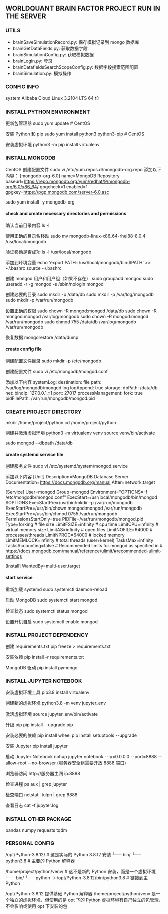 ## WORLDQUANT BRAIN FACTOR PROJECT RUN IN THE SERVER

### UTILS

- brainSaveSimulationRecord.py: 保存模拟记录到 mongo 数据库
- brainGetDataFields.py: 获取数据字段
- brainSimulationConfig.py: 获取模拟数据
- brainLogin.py: 登录
- brainDatafieldsSearchScopeConfig.py: 数据字段搜索范围配置
- brainSimulation.py: 模拟操作

### CONFIG INFO

system Alibaba Cloud Linux 3.2104 LTS 64 位

### INSTALL PYTHON ENVIRONMENT

更新包管理器
sudo yum update # CentOS

安装 Python 和 pip
sudo yum install python3 python3-pip # CentOS

安装虚拟环境
python3 -m pip install virtualenv

### INSTALL MONGODB

CentOS
创建配置文件
sudo vi /etc/yum.repos.d/mongodb-org.repo
添加以下内容：
[mongodb-org-6.0]
name=MongoDB Repository
baseurl=https://repo.mongodb.org/yum/redhat/9/mongodb-org/6.0/x86_64/
gpgcheck=1
enabled=1
gpgkey=https://pgp.mongodb.com/server-6.0.asc

sudo yum install -y mongodb-org

#### check and create necessary directories and permissions

确认当前目录内容
ls -l

使用正确的目录名移动
sudo mv mongodb-linux-x86_64-rhel88-8.0.4 /usr/local/mongodb

验证移动是否成功
ls -l /usr/local/mongodb

添加到环境变量
echo 'export PATH=/usr/local/mongodb/bin:$PATH' >> ~/.bashrc
source ~/.bashrc

创建 mongod 用户和用户组（如果不存在）
sudo groupadd mongod
sudo useradd -r -g mongod -s /sbin/nologin mongod

创建必要的目录
sudo mkdir -p /data/db
sudo mkdir -p /var/log/mongodb
sudo mkdir -p /var/run/mongodb

设置正确的权限
sudo chown -R mongod:mongod /data/db
sudo chown -R mongod:mongod /var/log/mongodb
sudo chown -R mongod:mongod /var/run/mongodb
sudo chmod 755 /data/db /var/log/mongodb /var/run/mongodb

恢复数据
mongorestore /data/dump

#### create config file

创建配置文件目录
sudo mkdir -p /etc/mongodb

创建配置文件
sudo vi /etc/mongodb/mongod.conf

添加以下内容
systemLog:
destination: file
path: /var/log/mongodb/mongod.log
logAppend: true
storage:
dbPath: /data/db
net:
bindIp: 127.0.0.1,::1
port: 27017
processManagement:
fork: true
pidFilePath: /var/run/mongodb/mongod.pid

### CREATE PROJECT DIRECTORY

mkdir /home/project/python
cd /home/project/python

创建并激活虚拟环境
python3 -m virtualenv venv
source venv/bin/activate

sudo mongod --dbpath /data/db

#### create systemd service file

创建服务文件
sudo vi /etc/systemd/system/mongod.service

添加以下内容
[Unit]
Description=MongoDB Database Server
Documentation=https://docs.mongodb.org/manual
After=network.target

[Service]
User=mongod
Group=mongod
Environment="OPTIONS=-f /etc/mongodb/mongod.conf"
ExecStart=/usr/local/mongodb/bin/mongod $OPTIONS
ExecStartPre=/usr/bin/mkdir -p /var/run/mongodb
ExecStartPre=/usr/bin/chown mongod:mongod /var/run/mongodb
ExecStartPre=/usr/bin/chmod 0755 /var/run/mongodb
PermissionsStartOnly=true
PIDFile=/var/run/mongodb/mongod.pid
Type=forking
\# file size
LimitFSIZE=infinity
\# cpu time
LimitCPU=infinity
\# virtual memory size
LimitAS=infinity
\# open files
LimitNOFILE=64000
\# processes/threads
LimitNPROC=64000
\# locked memory
LimitMEMLOCK=infinity
\# total threads (user+kernel)
TasksMax=infinity
TasksAccounting=false
\# Recommended limits for mongod as specified in
\# https://docs.mongodb.com/manual/reference/ulimit/#recommended-ulimit-settings

[Install]
WantedBy=multi-user.target

#### start service

重新加载 systemd
sudo systemctl daemon-reload

启动 MongoDB
sudo systemctl start mongod

检查状态
sudo systemctl status mongod

设置开机自启
sudo systemctl enable mongod

### INSTALL PROJECT DEPENDENCY

创建 requirements.txt
pip freeze > requirements.txt

安装依赖
pip install -r requirements.txt

MongoDB 驱动
pip install pymongo

### INSTALL JUPYTER NOTEBOOK

安装虚拟环境工具
pip3.8 install virtualenv

创建新的虚拟环境
python3.8 -m venv jupyter_env

激活虚拟环境
source jupyter_env/bin/activate

升级 pip
pip install --upgrade pip

安装必要的依赖
pip install wheel
pip install setuptools --upgrade

安装 Jupyter
pip install jupyter

启动 Jupyter Notebook
nohup jupyter notebook --ip=0.0.0.0 --port=8888 --allow-root --no-browser (服务器安全组需要开放 8888 端口)

浏览器访问
http://服务器主网 ip:8888

检查进程
ps aux | grep jupyter

检查端口
netstat -tulpn | grep 8888

查看日志
cat -f jupyter.log

### INSTALL OTHER PACKAGE

pandas
numpy
requests
tqdm

### PERSONAL CONFIG

/opt/Python-3.8.12/ # 这是实际的 Python 3.8.12 安装
└── bin/
└── python3.8 # 主要的 Python 解释器

/home/project/python/venv/ # 这不是新的 Python 安装，而是一个虚拟环境
└── bin/
└── python -> /opt/Python-3.8.12/bin/python3.8 # 链接到主 Python

/opt/Python-3.8.12 提供基础 Python 解释器
/home/project/python/venv 是一个独立的虚拟环境，但使用的是 opt 下的 Python
虚拟环境有自己独立的包管理，不会影响或使用 opt 下安装的包
